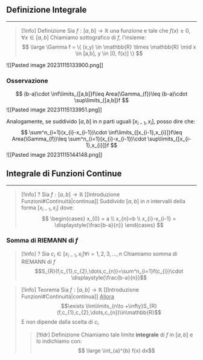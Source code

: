 ## Definizione Integrale
---
>[!info] Definizione
>Sia $f:[a,b]\to\mathbb{R}$ una funzione e tale che $f(x)\geq0,\forall x \in[a,b]$
>Chiamiamo sottografico di $f$, l'insieme:
>$$ \large \Gamma f = \{ (x,y) \in \mathbb{R} \times \mathbb{R} \mid x \in [a,b], y \in [0, f(x)] \} $$

![[Pasted image 20231115133900.png]]

### Osservazione
$$
(b-a)\cdot \inf\limits_{[a,b]}f\leq Area(\Gamma_{f})\leq (b-a)\cdot \sup\limits_{[a,b]}f
$$
![[Pasted image 20231115133951.png]]

Analogamente, se suddivido $[a,b]$ in $n$ parti uguali $[x_{i-1},x_{i}]$, posso dire che:
$$
\sum^n_{i=1}(x_{i}-x_{i-1})\cdot \inf\limits_{[x_{i-1},x_{i}]}f\leq Area(\Gamma_{f})\leq \sum^n_{i=1}(x_{i}-x_{i-1})\cdot \sup\limits_{[x_{i-1},x_{i}]}f
$$
![[Pasted image 20231115144148.png]]
## Integrale di Funzioni Continue
---
>[!info] ?
>Sia $f:[a,b]\to\mathbb{R}$ [[Introduzione Funzioni#Continuità|continua]]
>Suddivido $[a,b]$ in $n$ intervalli della forma $[x_{i-1},x_{i}]$ dove:
>$$
\begin{cases}
x_{0} = a  \\
x_{n}=b \\
x_{i}-x_{i-1} = \displaystyle{\frac{b-a}{n}}
\end{cases}
>$$

### Somma di RIEMANN di $f$
>[!info] ?
>Sia $c_{i}\in[x_{i-1},x_{i}] \forall i =1,2,3,\dots,n$
>Chiamiamo somma di RIEMANN di $f$
>$$S_{R}(f,c_{1},c_{2},\dots,c_{n})=\sum^n_{i=1}f(c_{i})\cdot \displaystyle{\frac{b-a}{n}}$$

>[!info] Teorema
>Sia $f:[a,b]\to\mathbb{R}$ [[Introduzione Funzioni#Continuità|continua]]
><u>Allora</u>
>$$\exists \lim\limits_{n\to +\infty}S_{R}(f,c_{1},c_{2},\dots,c_{n})\in\mathbb{R}$$
>E non dipende dalla scelta di $c_{i}$
>
>>[!tldr] Definizione
>>Chiamiamo tale limite **integrale** di $f$ in $[a,b]$ e lo indichiamo con:
>>$$ \large \int_{a}^{b} f(x) dx$$

